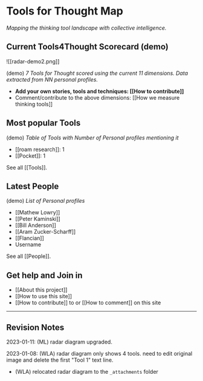 # Tools for Thought Map

_Mapping the thinking tool landscape with collective intelligence._

## Current Tools4Thought Scorecard (demo)

![[radar-demo2.png]]

(demo) *7 Tools for Thought scored using the current 11 dimensions. Data extracted from NN personal profiles.*

* **Add your own stories, tools and techniques: [[How to contribute]]**
* Comment/contribute to the above dimensions: [[How we measure thinking tools]]


## Most popular Tools

(demo) *Table of Tools with Number of Personal profiles mentioning it*

* [[roam research]]: 1
* [[Pocket]]: 1

See all  [[Tools]].

## Latest People

(demo) *List of Personal profiles*

* [[Mathew Lowry]]
* [[Peter Kaminski]]
* [[Bill Anderson]]
* [[Aram Zucker-Scharff]]
* [[Flancian]]
* Username

See all [[People]].

## Get help and Join in

* [[About this project]]
* [[How to use this site]]
* [[How to contribute]] to or [[How to comment]] on this site

---

## Revision Notes

2023-01-11: (ML) radar diagram upgraded. 

2023-01-08: (WLA) radar diagram only shows 4 tools. need to edit original image and delete the first "Tool 1" text line.
 - (WLA) relocated radar diagram to the `_attachments` folder
